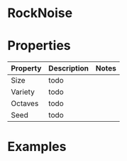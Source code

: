 # RockNoise


# Properties


| Property | Description | Notes | 
| -------- | ----------- | ----- |
| Size | todo | |
| Variety | todo | |
| Octaves | todo | |
| Seed | todo | |




# Examples
